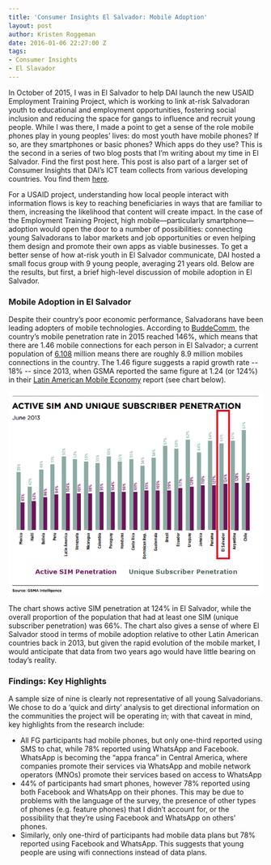 ```yaml
---
title: 'Consumer Insights El Salvador: Mobile Adoption'
layout: post
author: Kristen Roggeman
date: 2016-01-06 22:27:00 Z
tags:
- Consumer Insights
- El Slavador
---
```


In October of 2015, I was in El Salvador to help DAI launch the new USAID Employment Training Project, which is working to link at-risk Salvadoran youth to educational and employment opportunities, fostering social inclusion and reducing the space for gangs to influence and recruit young people. While I was there, I made a point to get a sense of the role mobile phones play in young peoples’ lives: do most youth have mobile phones? If so, are they smartphones or basic phones? Which apps do they use?  This is the second in a series of two blog posts that I’m writing about my time in El Salvador. Find the first post here. This post is also part of a larger set of Consumer Insights that DAI’s ICT team collects from various developing countries. You find them [here](#).

<!--more-->

For a USAID project, understanding how local people interact with information flows is key to reaching beneficiaries in ways that are familiar to them, increasing the likelihood that content will create impact.  In the case of the Employment Training Project, high mobile—particularly smartphone—adoption would open the door to a number of possibilities: connecting young Salvadorans to labor markets and job opportunities or even helping them design and promote their own apps as viable businesses.  To get a better sense of how at-risk youth in El Salvador communicate, DAI hosted a small focus group with 9 young people, averaging 21 years old. Below are the results, but first, a brief high-level discussion of mobile adoption in El Salvador.

### Mobile Adoption in El Salvador

Despite their country’s poor economic performance, Salvadorans have been leading adopters of mobile technologies. According to [BuddeComm](http://www.budde.com.au/Research/El-Salvador-Telecoms-Mobile-Broadband-and-Digital-Media-Statistics-and-Analyses.html), the country’s mobile penetration rate in 2015 reached 146%, which means that there are 1.46 mobile connections for each person in El Salvador; a current population of [6.108](#) million means there are roughly 8.9 million mobiles connections in the country. The 1.46 figure suggests a rapid growth rate -- 18% -- since 2013, when GSMA reported the same figure at 1.24 (or 124%) in their [Latin American Mobile Economy](#) report (see chart below).

![chart.png](/uploads/chart.png)

The chart shows active SIM penetration at 124% in El Salvador, while the overall proportion of the population that had at least one SIM (unique subscriber penetration) was 66%. The chart also gives a sense of where El Salvador stood in terms of mobile adoption relative to other Latin American countries back in 2013, but given the rapid evolution of the mobile market, I would anticipate that data from two years ago would have little bearing on today’s reality.

### Findings: Key Highlights

A sample size of nine is clearly not representative of all young Salvadorians.  We chose to do a ‘quick and dirty’ analysis to get directional information on the communities the project will be operating in; with that caveat in mind, key highlights from the research include:

* All FG participants had mobile phones, but only one-third reported using SMS to chat, while 78% reported using WhatsApp and Facebook. WhatsApp is becoming the “appa franca” in Central America, where companies promote their services via WhatsApp and mobile network operators (MNOs) promote their services based on access to WhatsApp
* 44% of participants had smart phones, however 78% reported using both Facebook and WhatsApp on their phones. This may be due to problems with the language of the survey, the presence of other types of phones (e.g. feature phones) that I didn’t account for, or the possibility that they’re using Facebook and WhatsApp on others’ phones.
* Similarly, only one-third of participants had mobile data plans but 78% reported using Facebook and WhatsApp. This suggests that young people are using wifi connections instead of data plans.

<p><script id="infogram_0_el_salvador_mobile_usage" title="El Salvador Mobile Usage" src="//e.infogr.am/js/embed.js?7Nu" type="text/javascript"></script></p>
